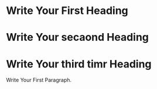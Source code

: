 
<!DOCTYPE>  
<html>  
<head>  
<title>Web page title</title>  
 
</head>  
<body>  
<h1>Write Your First Heading</h1>  
  <h1>Write Your secaond Heading</h1>  
   <h1>Write Your third timr Heading</h1>  
<p>Write Your First Paragraph.</p>  
</body>  
</html> 
